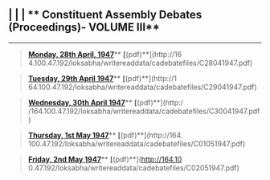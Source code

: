 |  |  |  ** **Constituent Assembly Debates (Proceedings)-**  VOLUME III**  
---  
  
* * *

> [**Monday, 28th April, 1947**](C28041947.html)**     **[**(pdf)**](http://16
4.100.47.192/loksabha/writereaddata/cadebatefiles/C28041947.pdf)

>

> [**Tuesday, 29th April 1947**](C29041947.html)**      **[**(pdf)**](http://1
64.100.47.192/loksabha/writereaddata/cadebatefiles/C29041947.pdf)

>

> [**Wednesday, 30th April 1947**](C30041947.html)**      **[**(pdf)**](http:/
/164.100.47.192/loksabha/writereaddata/cadebatefiles/C30041947.pdf)

>

> [**Thursday, 1st May 1947**](C01051947.html)**     **[**(pdf)**](http://164.
100.47.192/loksabha/writereaddata/cadebatefiles/C01051947.pdf)

>

> [**Friday, 2nd May 1947**](C02051947.html)**     **[**(pdf)**](http://164.10
0.47.192/loksabha/writereaddata/cadebatefiles/C02051947.pdf)

